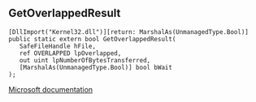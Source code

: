 ## GetOverlappedResult

```
[DllImport("Kernel32.dll")][return: MarshalAs(UnmanagedType.Bool)]
public static extern bool GetOverlappedResult(
   SafeFileHandle hFile,
   ref OVERLAPPED lpOverlapped,
   out uint lpNumberOfBytesTransferred,
   [MarshalAs(UnmanagedType.Bool)] bool bWait
);
```

[Microsoft documentation](https://docs.microsoft.com/en-us/windows/win32/api/fileapi/nf-fileapi-getoverlappedresult)
